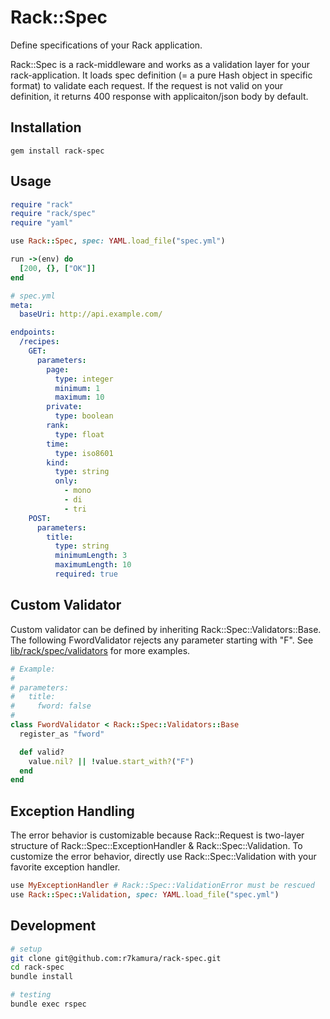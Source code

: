 # Rack::Spec
Define specifications of your Rack application.

Rack::Spec is a rack-middleware and works as a validation layer for your rack-application.
It loads spec definition (= a pure Hash object in specific format) to validate each request.
If the request is not valid on your definition,
it returns 400 response with applicaiton/json body by default.

## Installation
```
gem install rack-spec
```

## Usage
```ruby
require "rack"
require "rack/spec"
require "yaml"

use Rack::Spec, spec: YAML.load_file("spec.yml")

run ->(env) do
  [200, {}, ["OK"]]
end
```

```yaml
# spec.yml
meta:
  baseUri: http://api.example.com/

endpoints:
  /recipes:
    GET:
      parameters:
        page:
          type: integer
          minimum: 1
          maximum: 10
        private:
          type: boolean
        rank:
          type: float
        time:
          type: iso8601
        kind:
          type: string
          only:
            - mono
            - di
            - tri
    POST:
      parameters:
        title:
          type: string
          minimumLength: 3
          maximumLength: 10
          required: true
```

## Custom Validator
Custom validator can be defined by inheriting Rack::Spec::Validators::Base.
The following FwordValidator rejects any parameter starting with "F".
See [lib/rack/spec/validators](https://github.com/r7kamura/rack-spec/tree/master/lib/rack/spec/validators) for more examples.

```ruby
# Example:
#
# parameters:
#   title:
#     fword: false
#
class FwordValidator < Rack::Spec::Validators::Base
  register_as "fword"

  def valid?
    value.nil? || !value.start_with?("F")
  end
end
```

## Exception Handling
The error behavior is customizable because Rack::Request is two-layer structure of
Rack::Spec::ExceptionHandler & Rack::Spec::Validation.
To customize the error behavior,
directly use Rack::Spec::Validation with your favorite exception handler.

```ruby
use MyExceptionHandler # Rack::Spec::ValidationError must be rescued
use Rack::Spec::Validation, spec: YAML.load_file("spec.yml")
```

## Development
```sh
# setup
git clone git@github.com:r7kamura/rack-spec.git
cd rack-spec
bundle install

# testing
bundle exec rspec
```
